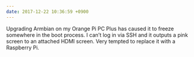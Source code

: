 ```yaml
---
date: 2017-12-22 10:36:59 +0900
---
```

Upgrading Armbian on my Orange Pi PC Plus has caused it to freeze somewhere in the boot process. I can’t log in via SSH and it outputs a pink screen to an attached HDMI screen. Very tempted to replace it with a Raspberry Pi.
